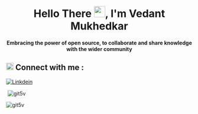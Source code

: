 
<h1 align="center">Hello There <img src="https://media.giphy.com/media/hvRJCLFzcasrR4ia7z/giphy.gif" width="30px">, I'm Vedant Mukhedkar</h1>
<h4 align="center">Embracing the power of open source, to collaborate and share knowledge with the wider community</h4>

<div>
    <h2><img src="https://media.giphy.com/media/2Wg89Ea84IMmkxMngo/giphy.gif" height="20"> Connect with me :</h2>
</div>

[![Linkdein](https://img.shields.io/badge/Vedant_Mukhedkar-0077B5?style=for-the-badge&logo=linkedin&logoColor=white)](https://www.linkedin.com/in/vedant-mukhedkar-4864881b0/)

<p>&nbsp;<img align="center" src="https://github-readme-stats.vercel.app/api?username=git5v&show_icons=true&locale=en" alt="git5v" /></p>

<p><img align="center" src="https://github-readme-streak-stats.herokuapp.com/?user=git5v&" alt="git5v" /></p>


